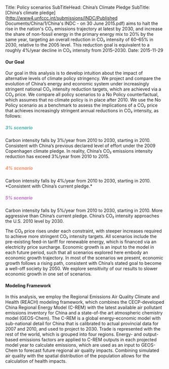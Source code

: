 Title: Policy scenarios
SubTitleHead: China’s Climate Pledge
SubTitle: [China’s climate pledge](http://www4.unfccc.int/submissions/INDC/Published Documents/China/1/China's INDC - on 30 June 2015.pdf) aims to halt the rise in the nation's CO₂ emissions trajectory at latest by 2030, and increase the share of non-fossil energy in the primary energy mix to 20% by the same year, targeting an overall reduction in CO₂ intensity of 60–65% in 2030, relative to the 2005 level. This reduction goal is equivalent to a roughly 4%/year decline in CO₂ intensity from 2015–2030.
Date: 2015-11-29

<h4>Our Goal</h4>
Our goal in this analysis is to develop intuition about the impact of alternative levels of climate policy stringency. We project and compare the evolution of China’s energy and economic system under increasingly stringent national CO₂ intensity reduction targets, which are achieved via a CO₂ price. We compare all policy scenarios to a No Policy counterfactual, which assumes that no climate policy is in place after 2010. We use the No Policy scenario as a benchmark to assess the implications of a CO₂ price that achieves increasingly stringent annual reductions in CO₂ intensity, as follows:

<h5 style="color: #48B4AC">3% scenario</h5>
Carbon intensity falls by 3%/year from 2010 to 2030, starting in 2010. Consistent with China’s previous declared level of effort under the 2009 Copenhagen climate pledge. In reality, China’s CO₂ emissions intensity reduction has exceed 3%/year from 2010 to 2015.

<h5 style="color: #FF8D64">4% scenario</h5>
Carbon intensity falls by 4%/year from 2010 to 2030, starting in 2010. *Consistent with China’s current pledge.*

<h5 style="color: #BC6FC8">5% scenario</h5>
Carbon intensity falls by 5%/year from 2010 to 2030, starting in 2010. More aggressive than China’s current pledge. China’s CO₂ intensity approaches the U.S. 2010 level by 2030.

The CO₂ price rises under each constraint, with steeper increases required to achieve more stringent CO₂ intensity targets. All scenarios include the pre-existing feed-in tariff for renewable energy, which is financed via an electricity price surcharge. Economic growth is an input to the model in each future period, such that all scenarios explored here embody an economic growth trajectory. In most of the scenarios we present, economic growth follows a rising path, consistent with China’s stated goal to become a well-off society by 2050. We explore sensitivity of our results to slower economic growth in one set of scenarios.

<h4>Modeling Framework</h4>
In this analysis, we employ the Regional Emissions Air Quality Climate and Health (REACH) modeling framework, which combines the CECP-developed China Regional Energy Model (C-REM) with the latest available air pollutant emissions inventory for China and a state-of-the art atmospheric chemistry model (GEOS-Chem). The C-REM is a global energy-economic model with sub-national detail for China that is calibrated to actual provincial data for 2007 and 2010, and used to project to 2030. Trade is represented with the rest of the world, which is grouped into four regions. Energy- and output-based emissions factors are applied to C-REM outputs in each projected model year to calculate emissions, which are used as an input to GEOS-Chem to forecast future regional air quality impacts. Combining simulated air quality with the spatial distribution of the population allows for the calculation of health impacts.
